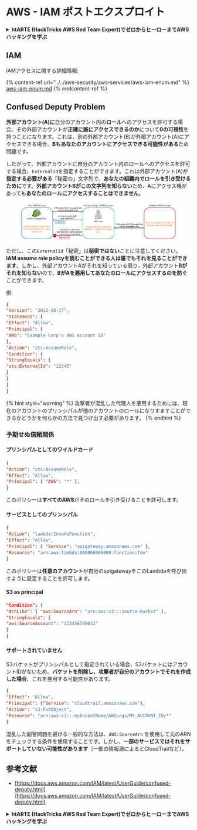 # AWS - IAM ポストエクスプロイト

<details>

<summary><strong>htARTE (HackTricks AWS Red Team Expert)でゼロからヒーローまでAWSハッキングを学ぶ</strong></summary>

HackTricksをサポートする他の方法:

* **HackTricksにあなたの会社を広告したい**、または**HackTricksをPDFでダウンロードしたい**場合は、[**サブスクリプションプラン**](https://github.com/sponsors/carlospolop)をチェックしてください！
* [**公式PEASS & HackTricksグッズ**](https://peass.creator-spring.com)を入手する
* [**PEASSファミリー**](https://opensea.io/collection/the-peass-family)を発見し、独占的な[**NFTs**](https://opensea.io/collection/the-peass-family)のコレクションをチェックする
* 💬 [**Discordグループ**](https://discord.gg/hRep4RUj7f)に**参加する**か、[**テレグラムグループ**](https://t.me/peass)に参加するか、**Twitter** 🐦 [**@carlospolopm**](https://twitter.com/carlospolopm)で**フォローする**。
* [**HackTricks**](https://github.com/carlospolop/hacktricks)と[**HackTricks Cloud**](https://github.com/carlospolop/hacktricks-cloud)のgithubリポジトリにPRを提出して、あなたのハッキングのコツを**共有する**。

</details>

## IAM

IAMアクセスに関する詳細情報:

{% content-ref url="../../aws-security/aws-services/aws-iam-enum.md" %}
[aws-iam-enum.md](../../aws-security/aws-services/aws-iam-enum.md)
{% endcontent-ref %}

## Confused Deputy Problem

**外部アカウント(A)に**自分のアカウント内の**ロール**へのアクセスを許可する場合、その外部アカウントが**正確に誰にアクセスできるのか**について**0の可視性**を持つことになります。これは、別の外部アカウント(B)が外部アカウント(A)にアクセスできる場合、**Bもあなたのアカウントにアクセスできる可能性がある**ため問題です。

したがって、外部アカウントに自分のアカウント内のロールへのアクセスを許可する場合、`ExternalId`を指定することができます。これは外部アカウント(A)が**指定する必要がある**「秘密の」文字列で、**あなたの組織内でロールを引き受けるために**です。**外部アカウントBがこの文字列を知らない**ため、Aにアクセス権があっても**あなたのロールにアクセスすることはできません**。

<figure><img src="../../../.gitbook/assets/image (1) (7).png" alt=""><figcaption></figcaption></figure>

ただし、この`ExternalId`「秘密」は**秘密ではない**ことに注意してください。**IAM assume role policyを読むことができる人は誰でもそれを見ることができます**。しかし、外部アカウントAがそれを知っている限り、外部アカウント**Bがそれを知らない**ので、**BがAを悪用してあなたのロールにアクセスするのを防ぐ**ことができます。

例:
```json
{
"Version": "2012-10-17",
"Statement": {
"Effect": "Allow",
"Principal": {
"AWS": "Example Corp's AWS Account ID"
},
"Action": "sts:AssumeRole",
"Condition": {
"StringEquals": {
"sts:ExternalId": "12345"
}
}
}
}
```
{% hint style="warning" %}
攻撃者が混乱した代理人を悪用するためには、現在のアカウントのプリンシパルが他のアカウントのロールになりすますことができるかどうかを何らかの方法で見つけ出す必要があります。
{% endhint %}

### 予期せぬ信頼関係

#### プリンシパルとしてのワイルドカード
```json
{
"Action": "sts:AssumeRole",
"Effect": "Allow",
"Principal": { "AWS": "*" },
}
```
このポリシーは**すべてのAWS**がそのロールを引き受けることを許可します。

#### サービスとしてのプリンシパル
```json
{
"Action": "lambda:InvokeFunction",
"Effect": "Allow",
"Principal": { "Service": "apigateway.amazonaws.com" },
"Resource": "arn:aws:lambda:000000000000:function:foo"
}
```
このポリシーは**任意のアカウント**が自分のapigatewayをこのLambdaを呼び出すように設定することを許可します。

#### S3 as principal
```json
"Condition": {
"ArnLike": { "aws:SourceArn": "arn:aws:s3:::source-bucket" },
"StringEquals": {
"aws:SourceAccount": "123456789012"
}
}
```
#### サポートされていません

S3バケットがプリンシパルとして指定されている場合、S3バケットにはアカウントIDがないため、**バケットを削除し、攻撃者が自分のアカウントでそれを作成した場合**、これを悪用する可能性があります。
```json
{
"Effect": "Allow",
"Principal": {"Service": "cloudtrail.amazonaws.com"},
"Action": "s3:PutObject",
"Resource": "arn:aws:s3:::myBucketName/AWSLogs/MY_ACCOUNT_ID/*"
}
```
混乱した副官問題を避ける一般的な方法は、`AWS:SourceArn` を使用して元のARNをチェックする条件を使用することです。しかし、**一部のサービスではそれをサポートしていない可能性があります**（一部の情報源によるとCloudTrailなど）。

## 参考文献

* [https://docs.aws.amazon.com/IAM/latest/UserGuide/confused-deputy.html](https://docs.aws.amazon.com/IAM/latest/UserGuide/confused-deputy.html)

<details>

<summary><strong>htARTE (HackTricks AWS Red Team Expert)でゼロからヒーローまでAWSハッキングを学ぶ</strong></summary>

HackTricksをサポートする他の方法:

* **HackTricksにあなたの会社を広告したい場合**、または**HackTricksをPDFでダウンロードしたい場合**は、[**サブスクリプションプラン**](https://github.com/sponsors/carlospolop)をチェックしてください！
* [**公式PEASS & HackTricksグッズ**](https://peass.creator-spring.com)を手に入れましょう
* [**The PEASS Family**](https://opensea.io/collection/the-peass-family)を発見し、私たちの独占的な[**NFTs**](https://opensea.io/collection/the-peass-family)コレクションをチェックしてください
* 💬 [**Discordグループ**](https://discord.gg/hRep4RUj7f)や[**テレグラムグループ**](https://t.me/peass)に**参加するか**、**Twitter** 🐦 [**@carlospolopm**](https://twitter.com/carlospolopm)で**フォローしてください**。
* [**HackTricks**](https://github.com/carlospolop/hacktricks) および [**HackTricks Cloud**](https://github.com/carlospolop/hacktricks-cloud) githubリポジトリにPRを提出して、あなたのハッキングのコツを**共有してください**。

</details>
